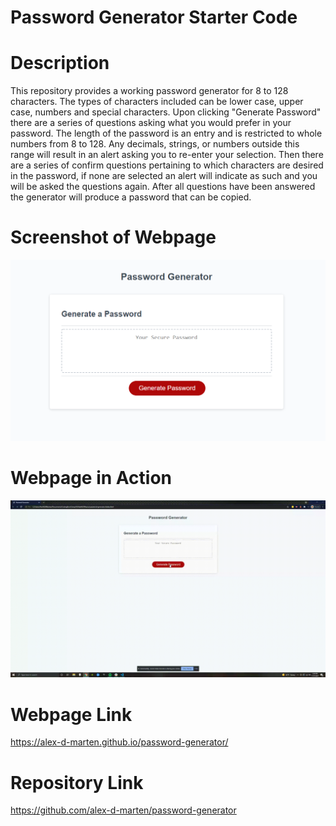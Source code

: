 # Password Generator Starter Code

# Description
This repository provides a working password generator for 8 to 128 characters. The types of characters included can be lower case, upper case, numbers and special characters. Upon clicking "Generate Password" there are a series of questions asking what you would prefer in your password. The length of the password is an entry and is restricted to whole numbers from 8 to 128. Any decimals, strings, or numbers outside this range will result in an alert asking you to re-enter your selection. Then there are a series of confirm questions pertaining to which characters are desired in the password, if none are selected an alert will indicate as such and you will be asked the questions again. After all questions have been answered the generator will produce a password that can be copied.

# Screenshot of Webpage
![Webpage Screenshot](https://github.com/alex-d-marten/password-generator/blob/main/images/generator.png)

# Webpage in Action
![Webpage GIF](https://github.com/alex-d-marten/password-generator/blob/main/images/password_generation.gif)

# Webpage Link
https://alex-d-marten.github.io/password-generator/

# Repository Link
https://github.com/alex-d-marten/password-generator